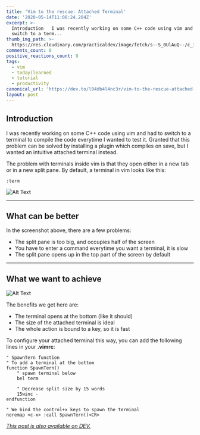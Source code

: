 ```yaml
---
title: 'Vim to the rescue: Attached Terminal'
date: '2020-05-14T11:08:24.204Z'
excerpt: >-
  Introduction   I was recently working on some C++ code using vim and had to
  switch to a term...
thumb_img_path: >-
  https://res.cloudinary.com/practicaldev/image/fetch/s--S_0UlAuQ--/c_imagga_scale,f_auto,fl_progressive,h_420,q_auto,w_1000/https://res.cloudinary.com/practicaldev/image/fetch/s--nVH8keJQ--/c_imagga_scale%2Cf_auto%2Cfl_progressive%2Ch_420%2Cq_auto%2Cw_1000/https://dev-to-uploads.s3.amazonaws.com/i/b2ddkf07dthib4vwkm24.png
comments_count: 0
positive_reactions_count: 9
tags:
  - vim
  - todayilearned
  - tutorial
  - productivity
canonical_url: 'https://dev.to/l04db4l4nc3r/vim-to-the-rescue-attached-terminal-3e9m'
layout: post
---
```

## Introduction

I was recently working on some C++ code using vim and had to switch to a terminal to compile the code everytime I wanted to test it. Granted that this problem can be solved by installing a plugin which compiles on save, but I wanted an intuitive attached terminal instead.

The problem with terminals inside vim is that they open either in a new tab or in a new split pane. By default, a terminal in vim looks like this:


```
:term
```


![Alt Text](https://dev-to-uploads.s3.amazonaws.com/i/z558w3qtckhz53yy92sc.png)

---

## What can be better

In the screenshot above, there are a few problems:

* The split pane is too big, and occupies half of the screen
* You have to enter a command everytime you want a terminal, it is slow
* The split pane opens up in the top part of the screen by default

---

## What we want to achieve

![Alt Text](https://dev-to-uploads.s3.amazonaws.com/i/zcusgrmeti1vp8fvqmkd.png)

The benefits we get here are:

* The terminal opens at the bottom (like it should)
* The size of the attached terminal is ideal
* The whole action is bound to a key, so it is fast

To configure your attached terminal this way, you can add the following lines in your **.vimrc**:


```vimscript
" SpawnTern function
" To add a terminal at the bottom
function SpawnTern()
	" spawn terminal below
	bel term

	" Decrease split size by 15 words
	15winc -
endfunction

" We bind the control+x keys to spawn the terminal
noremap <c-x> :call SpawnTern()<CR>
```


*[This post is also available on DEV.](https://dev.to/l04db4l4nc3r/vim-to-the-rescue-attached-terminal-3e9m)*


<script>
const parent = document.getElementsByTagName('head')[0];
const script = document.createElement('script');
script.type = 'text/javascript';
script.src = 'https://cdnjs.cloudflare.com/ajax/libs/iframe-resizer/4.1.1/iframeResizer.min.js';
script.charset = 'utf-8';
script.onload = function() {
    window.iFrameResize({}, '.liquidTag');
};
parent.appendChild(script);
</script>    
